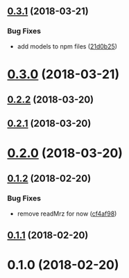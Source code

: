<a name="0.3.1"></a>
## [0.3.1](https://github.com/image-js/mrz-detection/compare/v0.3.0...v0.3.1) (2018-03-21)


### Bug Fixes

* add models to npm files ([21d0b25](https://github.com/image-js/mrz-detection/commit/21d0b25))



<a name="0.3.0"></a>
# [0.3.0](https://github.com/image-js/mrz-detection/compare/v0.2.2...v0.3.0) (2018-03-21)



<a name="0.2.2"></a>
## [0.2.2](https://github.com/image-js/mrz-detection/compare/v0.2.1...v0.2.2) (2018-03-20)



<a name="0.2.1"></a>
## [0.2.1](https://github.com/image-js/mrz-detection/compare/v0.2.0...v0.2.1) (2018-03-20)



<a name="0.2.0"></a>
# [0.2.0](https://github.com/image-js/mrz-detection/compare/v0.1.2...v0.2.0) (2018-03-20)



<a name="0.1.2"></a>
## [0.1.2](https://github.com/image-js/mrz-detection/compare/v0.1.1...v0.1.2) (2018-02-20)


### Bug Fixes

* remove readMrz for now ([cf4af98](https://github.com/image-js/mrz-detection/commit/cf4af98))



<a name="0.1.1"></a>
## [0.1.1](https://github.com/image-js/mrz-detection/compare/v0.1.0...v0.1.1) (2018-02-20)



<a name="0.1.0"></a>
# 0.1.0 (2018-02-20)



